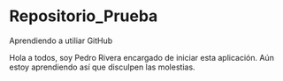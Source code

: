 # Repositorio_Prueba
Aprendiendo a utiliar GitHub

Hola a todos, soy Pedro Rivera encargado de iniciar esta aplicación. 
Aún estoy aprendiendo así que disculpen las molestias.
